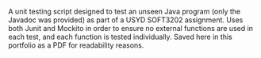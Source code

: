 A unit testing script designed to test an unseen Java program (only the Javadoc was provided) as part of a USYD SOFT3202 assignment. Uses both Junit and Mockito in order to ensure no external functions are used in each test, and each function is tested individually. Saved here in this portfolio as a PDF for readability reasons. 
